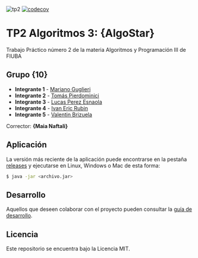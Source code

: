 ![tp2](https://github.com/ValentinBrizuela/algo3_tp2/actions/workflows/build.yml/badge.svg) [![codecov](https://codecov.io/gh/ValentinBrizuela/algo3_tp2/branch/master/graph/badge.svg)](https://codecov.io/gh/ValentinBrizuela/algo3_tp2)

# TP2 Algoritmos 3: {AlgoStar} 

Trabajo Práctico número 2 de la materia Algoritmos y Programación III de FIUBA

## Grupo {10}

* **Integrante 1** - [Mariano Guglieri](https://github.com/marianoguglieri)
* **Integrante 2** - [Tomás Pierdominici](https://github.com/tpierdominici)
* **Integrante 3** - [Lucas Perez Esnaola](https://github.com/LucasPerezEs)
* **Integrante 4** - [Ivan Eric Rubin](https://github.com/ivanrubin10)
* **Integrante 5** - [Valentin Brizuela](https://github.com/ValentinBrizuela)

Corrector: **{Maia Naftali}**

## Aplicación

La versión más reciente de la aplicación puede encontrarse en la pestaña [releases](https://github.com/ValentinBrizuela/algo3_tp2/releases/latest) y ejecutarse en Linux, Windows o Mac de esta forma:

```bash
$ java -jar <archivo.jar>
```

## Desarrollo

Aquellos que deseen colaborar con el proyecto pueden consultar la [guía de desarrollo](./docs/Desarrollo.md).

## Licencia

Este repositorio se encuentra bajo la Licencia MIT.
